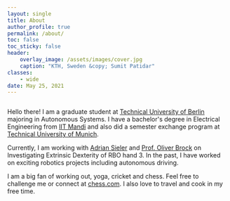```yaml
---
layout: single
title: About
author_profile: true
permalink: /about/
toc: false
toc_sticky: false
header:
    overlay_image: /assets/images/cover.jpg
    caption: "KTH, Sweden &copy; Sumit Patidar"
classes: 
    - wide
date: May 25, 2021
---
```

<figure style="width: 30%" class="align-right">
  <img src="{{ site.url }}{{ site.baseurl }}/assets/images/parashar.jpg" alt="">
</figure> 

Hello there! I am a graduate student at [Technical University of Berlin](https://www.tu.berlin/en/) majoring in Autonomous Systems. I have a bachelor's degree in Electrical Engineering from [IIT Mandi](https://www.iitmandi.ac.in/) and also did a semester exchange program at [Technical University of Munich](https://www.tum.de/en/).

Currently, I am working with [Adrian Sieler](https://www.robotics.tu-berlin.de/menue/team/adrian_sieler/) and [Prof. Oliver Brock](https://www.robotics.tu-berlin.de/menue/team/oliver_brock/) on Investigating Extrinsic Dexterity of RBO hand 3. In the past, I have worked on exciting robotics projects including autonomous driving. 

I am a big fan of working out, yoga, cricket and chess. Feel free to challenge me or connect at [chess.com](https://www.chess.com/member/rocketsumit). I also love to travel and cook in my free time. 

